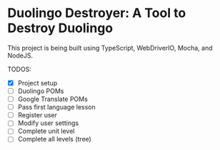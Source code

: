 # Duolingo Destroyer: A Tool to Destroy Duolingo

This project is being built using TypeScript, WebDriverIO, Mocha, and NodeJS.

TODOS:
- [x] Project setup
- [ ] Duolingo POMs
- [ ] Google Translate POMs
- [ ] Pass first language lesson
- [ ] Register user
- [ ] Modify user settings
- [ ] Complete unit level
- [ ] Complete all levels (tree)